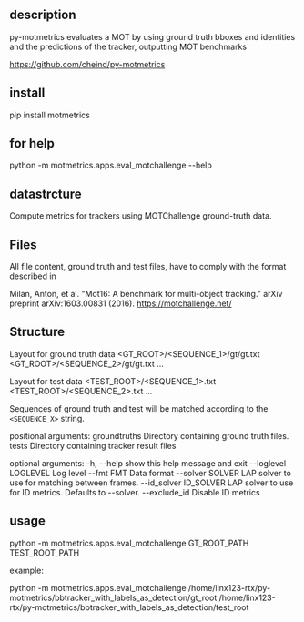 
## description

py-motmetrics evaluates a MOT by using ground truth bboxes and identities and the predictions of the tracker, outputting
MOT benchmarks

https://github.com/cheind/py-motmetrics

## install 

pip install motmetrics

## for help

python -m motmetrics.apps.eval_motchallenge --help


## datastrcture

Compute metrics for trackers using MOTChallenge ground-truth data.

Files
-----
All file content, ground truth and test files, have to comply with the
format described in

Milan, Anton, et al.
"Mot16: A benchmark for multi-object tracking."
arXiv preprint arXiv:1603.00831 (2016).
https://motchallenge.net/

Structure
---------

Layout for ground truth data
    <GT_ROOT>/<SEQUENCE_1>/gt/gt.txt
    <GT_ROOT>/<SEQUENCE_2>/gt/gt.txt
    ...

Layout for test data
    <TEST_ROOT>/<SEQUENCE_1>.txt
    <TEST_ROOT>/<SEQUENCE_2>.txt
    ...

Sequences of ground truth and test will be matched according to the `<SEQUENCE_X>`
string.

positional arguments:
  groundtruths          Directory containing ground truth files.
  tests                 Directory containing tracker result files

optional arguments:
  -h, --help            show this help message and exit
  --loglevel LOGLEVEL   Log level
  --fmt FMT             Data format
  --solver SOLVER       LAP solver to use for matching between frames.
  --id_solver ID_SOLVER
                        LAP solver to use for ID metrics. Defaults to --solver.
  --exclude_id          Disable ID metrics





## usage

python -m motmetrics.apps.eval_motchallenge GT_ROOT_PATH TEST_ROOT_PATH


example: 

python -m motmetrics.apps.eval_motchallenge /home/linx123-rtx/py-motmetrics/bbtracker_with_labels_as_detection/gt_root /home/linx123-rtx/py-motmetrics/bbtracker_with_labels_as_detection/test_root
